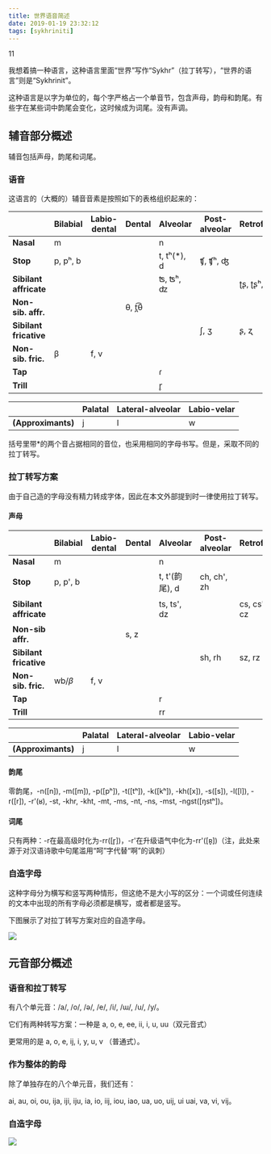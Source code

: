 ```yaml
---
title: 世界语音简述
date: 2019-01-19 23:32:12
tags: [sykhriniti]
---
```


11

我想着搞一种语言，这种语言里面“世界”写作“Sykhr”（拉丁转写），“世界的语言”则是“Sykhrinit”。

<!--more-->

这种语言是以字为单位的，每个字严格占一个单音节，包含声母，韵母和韵尾。有些字在某些词中韵尾会变化，这时候成为词尾。没有声调。

## 辅音部分概述

辅音包括声母，韵尾和词尾。

### 语音

这语言的（大概的）辅音音素是按照如下的表格组织起来的：

|                            | Bilabial | Labio-dental | Dental | Alveolar    | Post-alveolar | Retroflex   | Palatal | Velar    | Uvular |
| -------------------------- | -------- | ------------ | ------ | ----------- | ------------- | ----------- | ------- | -------- | ------ |
| **Nasal**                  | m        |              |        | n           |               |             | ɲ       | ŋ        |        |
| **Stop**                   | p, pʰ, b |              |        | t, tʰ(*), d | ʧ, ʧʰ, ʤ      |             |         | k, kʰ, g |        |
| **Sibilant** **affricate** |          |              |        | ʦ, ʦʰ, ʣ    |               | ʈʂ, ʈʂʰ, ɖʐ | ʨʰ(*)   |          |        |
| **Non-sib. affr.**         |          |              | θ, t̪͡θ  |             |               |             |         |          |        |
| **Sibilant fricative**     |          |              |        |             | ʃ, ʒ          | ʂ, ʐ        |         |          |        |
| **Non-sib. fric.**         | β        | f, v         |        |             |               |             |         | x, ɣ     | ʁ      |
| **Tap**                    |          |              |        | ɾ           |               |             |         |          |        |
| **Trill**                  |          |              |        | r̥           |               |             |         |          | ʀ̥      |

|                    | Palatal | Lateral-alveolar | Labio-velar |
| ------------------ | ------- | ---------------- | ----------- |
| **(Approximants)** | j       | l                | w           |

括号里带*的两个音占据相同的音位，也采用相同的字母书写。但是，采取不同的拉丁转写。

### 拉丁转写方案

由于自己造的字母没有精力转成字体，因此在本文外部提到时一律使用拉丁转写。

#### 声母

|                            | Bilabial   | Labio-dental | Dental | Alveolar       | Post-alveolar | Retroflex   | Palatal  | Velar    | Uvular |
| -------------------------- | ---------- | ------------ | ------ | -------------- | ------------- | ----------- | -------- | -------- | ------ |
| **Nasal**                  | m          |              |        | n              |               |             | gn       | ng       |        |
| **Stop**                   | p, p', b   |              |        | t, t'(韵尾), d | ch, ch', zh   |             |          | k, k', g |        |
| **Sibilant** **affricate** |            |              |        | ts, ts', dz    |               | cs, cs', cz | tj(声母) |          |        |
| **Non-sib affr.**          |            |              | s, z   |                |               |             |          |          |        |
| **Sibilant fricative**     |            |              |        |                | sh, rh        | sz, rz      |          |          |        |
| **Non-sib. fric.**         | wb/$\beta$ | f, v         |        |                |               |             |          | h, q     | r'     |
| **Tap**                    |            |              |        | r              |               |             |          |          |        |
| **Trill**                  |            |              |        | rr             |               |             |          |          | rr'    |

|                    | Palatal | Lateral-alveolar | Labio-velar |
| ------------------ | ------- | ---------------- | ----------- |
| **(Approximants)** | j       | l                | w           |

#### 韵尾

零韵尾，-n([n]), -m([m]), -p([pʰ]), -t([tʰ]), -k([kʰ]), -kh([x]), -s([s]), -l([l]), -r([r]), -r'(ʁ), -st, -khr, -kht, -mt, -ms, -nt, -ns, -mst, -ngst([ŋstʰ])。

#### 词尾

只有两种：-r在最高级时化为-rr([r̥])，-r'在升级语气中化为-rr'([ʀ̥])（注，此处来源于对汉语诗歌中句尾滥用“呵”字代替“啊”的讽刺）

### 自造字母 

这种字母分为横写和竖写两种情形，但这绝不是大小写的区分：一个词或任何连续的文本中出现的所有字母必须都是横写，或者都是竖写。

下图展示了对拉丁转写方案对应的自造字母。

![](https://i.loli.net/2019/01/20/5c4366ce23a43.jpg)

## 元音部分概述

### 语音和拉丁转写

有八个单元音：/a/, /o/, /ə/, /e/, /i/, /ɯ/, /u/, /y/。

它们有两种转写方案：一种是 a, o, e, ee, ii, i, u, uu（双元音式）

更常用的是 a, o, e, ij, i, y, u, v （普通式）。

### 作为整体的韵母

除了单独存在的八个单元音，我们还有：

ai, au, oi, ou, ija, iji, iju, ia, io, iij, iou, iao, ua, uo, uij, ui uai, va, vi, vij。

### 自造字母

![](https://i.loli.net/2019/01/20/5c4366cd8810b.jpg)

